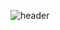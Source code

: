 ![header](https://capsule-render.vercel.app/api?type=cylinder&color=gradient&customColorList=1&text=Model%20Archiver&height=200&fontSize=56)


